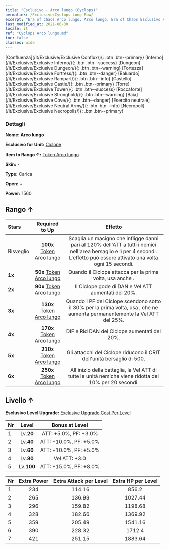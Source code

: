 ```yaml
---
title: "Esclusivo - Arco lungo (Cyclops)"
permalink: /Exclusive/Cyclops Long Bow/
excerpt: "Era of Chaos Arco lungo. Arco lungo. Era of Chaos Esclusivo Arco lungo. Ciclope Esclusivo."
last_modified_at: 2021-06-30
locale: it
ref: "Cyclops Arco lungo.md"
toc: false
classes: wide
---
```

 [Confluenza](/it/Exclusive/Exclusive Conflux/){: .btn .btn--primary} [Inferno](/it/Exclusive/Exclusive Inferno/){: .btn .btn--success} [Dungeon](/it/Exclusive/Exclusive Dungeon/){: .btn .btn--warning} [Fortezza](/it/Exclusive/Exclusive Fortress/){: .btn .btn--danger} [Baluardo](/it/Exclusive/Exclusive Rampart/){: .btn .btn--info} [Castello](/it/Exclusive/Exclusive Castle/){: .btn .btn--primary} [Torre](/it/Exclusive/Exclusive Tower/){: .btn .btn--success} [Roccaforte](/it/Exclusive/Exclusive Stronghold/){: .btn .btn--warning} [Baia](/it/Exclusive/Exclusive Cove/){: .btn .btn--danger} [Esercito neutrale](/it/Exclusive/Exclusive Neutral Army/){: .btn .btn--info} [Necropoli](/it/Exclusive/Exclusive Necropolis/){: .btn .btn--primary} 

### Dettagli
 **Nome: Arco lungo** 

 **Esclusivo for Unit:** [Ciclope](/it/units/Cyclops/) 

 **Item to Rango ↑:** [Token Arco lungo](/ItemsIT/con_914/)

 **Skin:** -

 **Type:** Carica

 **Open:** +

 **Power:** 1560

## Rango ↑

  |     Stars    |  Required to Up | Effetto |
  |:-------------|:---------------:|:---------------:|
  |  Risveglio  | **100x** [Token Arco lungo](/ItemsIT/con_914/) | <Lancio del macigno> Scaglia un macigno che infligge danni pari al 120% dell'ATT a tutti i nemici nell'area bersaglio e li <stordisce> per 4 secondi. L'effetto può essere attivato una volta ogni 15 secondi. |
  | **1x** <i class="fas fa-star"/> | **50x** [Token Arco lungo](/ItemsIT/con_914/) | Quando il Ciclope attacca per la prima volta, usa anche <Lancio del macigno>. |
  | **2x** <i class="fas fa-star"/> | **90x** [Token Arco lungo](/ItemsIT/con_914/) | Il Ciclope gode di DAN e Vel ATT aumentati del 20%. |
  | **3x** <i class="fas fa-star"/> | **130x** [Token Arco lungo](/ItemsIT/con_914/) | Quando i PF del Ciclope scendono sotto il 30% per la prima volta, usa <Scossa tellurica>, che ne aumenta permanentemente la Vel ATT del 25%. |
  | **4x** <i class="fas fa-star"/> | **170x** [Token Arco lungo](/ItemsIT/con_914/) | DIF e Rid DAN del Ciclope aumentati del 20%. |
  | **5x** <i class="fas fa-star"/> | **210x** [Token Arco lungo](/ItemsIT/con_914/) | Gli attacchi del Ciclope riducono il CRIT dell'unità bersaglio di 500. |
  | **6x** <i class="fas fa-star"/> | **250x** [Token Arco lungo](/ItemsIT/con_914/) | <Sguardo della sventura> All'inizio della battaglia, la Vel ATT di tutte le unità nemiche viene ridotta del 10% per 20 secondi. |


## Livello ↑
 **Esclusivo Level Upgrade:** [Exclusive Upgrade Cost Per Level](/Exclusive/ExclusiveUpgradeCostPerLevel/)

  |  Nr  |   Level  | Bonus at Level |
  |:-----|:--------:|:--------------:|
  | 1 | Lv.**20** | ATT: +5.0%, PF: +3.0% |
  | 2 | Lv.**40** | ATT: +10.0%, PF: +5.0% |
  | 3 | Lv.**60** | ATT: +10.0%, PF: +5.0% |
  | 4 | Lv.**80** | Vel ATT: +3.0 |
  | 5 | Lv.**100** | ATT: +15.0%, PF: +8.0% |


  |  Nr  |  Extra Power | Extra Attack per Level | Extra HP per Level |
  |:-----|:--------:|:--------:|:--------:|
  | 1 | 234 | 114.16 | 856.2 |
  | 2 | 265 | 136.99 | 1027.44 |
  | 3 | 296 | 159.82 | 1198.68 |
  | 4 | 328 | 182.66 | 1369.92 |
  | 5 | 359 | 205.49 | 1541.16 |
  | 6 | 390 | 228.32 | 1712.4 |
  | 7 | 421 | 251.15 | 1883.64 |



